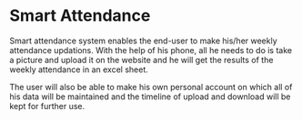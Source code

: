 # Smart Attendance
Smart attendance system enables the end-user to make his/her weekly attendance updations. With the help of his phone, all he needs to do is take a picture and upload it on the website and he will get the results of the weekly attendance in an excel sheet.

The user will also be able to make his own personal account on which all of his data will be maintained and the timeline of upload and download will be kept for further use.

